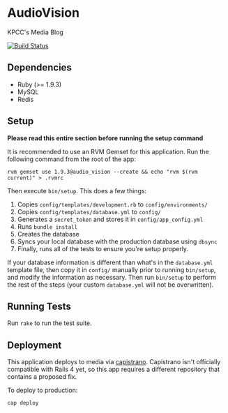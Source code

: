 # AudioVision

KPCC's Media Blog

[![Build Status](https://circleci.com/gh/SCPR/AudioVision.png?circle-token=6b0598955b109f205b4210062884cc34d7480797)](https://circleci.com/gh/SCPR/AudioVision)

## Dependencies
* Ruby (>= 1.9.3)
* MySQL
* Redis

## Setup
**Please read this entire section before running the setup command**

It is recommended to use an RVM Gemset for this application.
Run the following command from the root of the app:

    rvm gemset use 1.9.3@audio_vision --create && echo "rvm $(rvm current)" > .rvmrc

Then execute `bin/setup`. This does a few things:

1. Copies `config/templates/development.rb` to `config/environments/`
2. Copies `config/templates/database.yml` to `config/`
3. Generates a `secret_token` and stores it in `config/app_config.yml`
4. Runs `bundle install`
5. Creates the database
6. Syncs your local database with the production database using `dbsync` 
7. Finally, runs all of the tests to ensure you're setup properly.

If your database information is different than what's in the `database.yml`
template file, then copy it in `config/` manually prior to running `bin/setup`,
and modify the information as necessary. Then run `bin/setup` to perform the
rest of the steps (your custom `database.yml` will not be overwritten).

## Running Tests
Run `rake` to run the test suite.

## Deployment
This application deploys to media via [capistrano](http://rubygems.org/gems/capistrano). 
Capistrano isn't officially compatible with Rails 4 yet, so this app 
requires a different repository that contains a proposed fix.

To deploy to production:

    cap deploy
